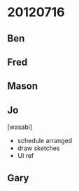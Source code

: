 # 20120716

## Ben



## Fred



## Mason



## Jo
[wasabi]
- schedule arranged
- draw sketches
- UI ref



## Gary